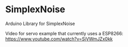 # SimplexNoise
Arduino Library for SimplexNoise

Video for servo example that currently uses a ESP8266: https://www.youtube.com/watch?v=SjVWmJZx0kk
